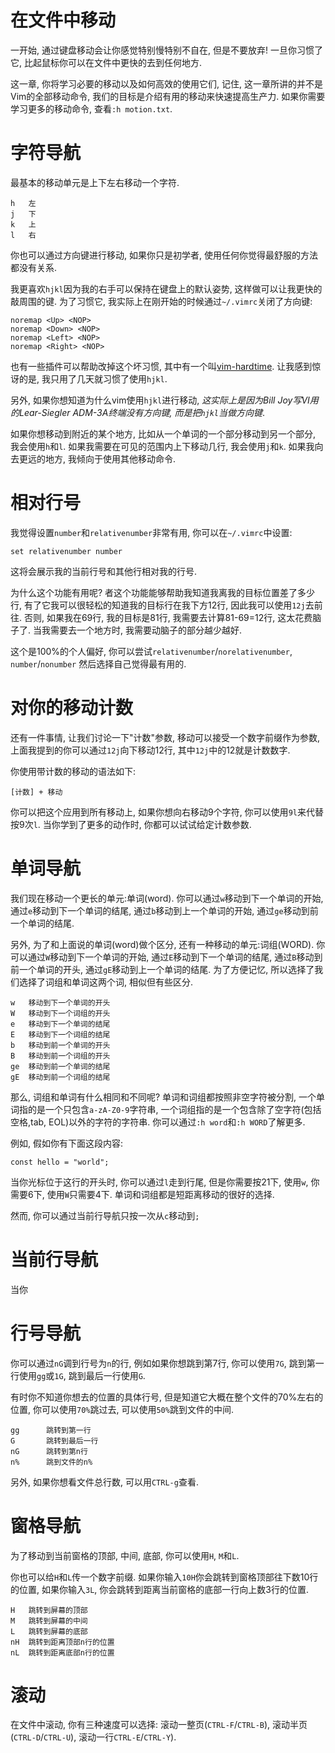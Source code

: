 # 在文件中移动

一开始, 通过键盘移动会让你感觉特别慢特别不自在, 但是不要放弃! 一旦你习惯了它, 比起鼠标你可以在文件中更快的去到任何地方.

这一章, 你将学习必要的移动以及如何高效的使用它们, 记住, 这一章所讲的并不是Vim的全部移动命令, 我们的目标是介绍有用的移动来快速提高生产力. 如果你需要学习更多的移动命令, 查看`:h motion.txt`.

# 字符导航

最基本的移动单元是上下左右移动一个字符.
```
h   左
j   下
k   上
l   右
```
你也可以通过方向键进行移动, 如果你只是初学者, 使用任何你觉得最舒服的方法都没有关系.

我更喜欢`hjkl`因为我的右手可以保持在键盘上的默认姿势, 这样做可以让我更快的敲周围的键. 为了习惯它, 我实际上在刚开始的时候通过`~/.vimrc`关闭了方向键:
```
noremap <Up> <NOP>
noremap <Down> <NOP>
noremap <Left> <NOP>
noremap <Right> <NOP>
```
也有一些插件可以帮助改掉这个坏习惯, 其中有一个叫[vim-hardtime](https://github.com/takac/vim-hardtime). 让我感到惊讶的是, 我只用了几天就习惯了使用`hjkl`.

另外, 如果你想知道为什么vim使用`hjkl`进行移动, *这实际上是因为Bill Joy写VI用的Lear-Siegler ADM-3A终端没有方向键, 而是把`hjkl`当做方向键*.

如果你想移动到附近的某个地方, 比如从一个单词的一个部分移动到另一个部分, 我会使用`h`和`l`. 如果我需要在可见的范围内上下移动几行, 我会使用`j`和`k`. 如果我向去更远的地方, 我倾向于使用其他移动命令.

# 相对行号

我觉得设置`number`和`relativenumber`非常有用, 你可以在`~/.vimrc`中设置:
```
set relativenumber number
```
这将会展示我的当前行号和其他行相对我的行号.

为什么这个功能有用呢? 者这个功能能够帮助我知道我离我的目标位置差了多少行, 有了它我可以很轻松的知道我的目标行在我下方12行, 因此我可以使用`12j`去前往. 否则, 如果我在69行, 我的目标是81行, 我需要去计算81-69=12行, 这太花费脑子了. 当我需要去一个地方时, 我需要动脑子的部分越少越好.

这个是100%的个人偏好, 你可以尝试`relativenumber`/`norelativenumber`, `number`/`nonumber` 然后选择自己觉得最有用的.

# 对你的移动计数

还有一件事情, 让我们讨论一下"计数"参数, 移动可以接受一个数字前缀作为参数, 上面我提到的你可以通过`12j`向下移动12行, 其中`12j`中的12就是计数数字.

你使用带计数的移动的语法如下:
```
[计数] + 移动
```
你可以把这个应用到所有移动上, 如果你想向右移动9个字符, 你可以使用`9l`来代替按9次`l`. 当你学到了更多的动作时, 你都可以试试给定计数参数.

# 单词导航


我们现在移动一个更长的单元:单词(word). 你可以通过`w`移动到下一个单词的开始, 通过`e`移动到下一个单词的结尾, 通过`b`移动到上一个单词的开始, 通过`ge`移动到前一个单词的结尾.

另外, 为了和上面说的单词(word)做个区分, 还有一种移动的单元:词组(WORD). 你可以通过`W`移动到下一个单词的开始, 通过`E`移动到下一个单词的结尾, 通过`B`移动到前一个单词的开头, 通过`gE`移动到上一个单词的结尾. 为了方便记忆, 所以选择了我们选择了词组和单词这两个词, 相似但有些区分.

```
w   移动到下一个单词的开头
W   移动到下一个词组的开头
e   移动到下一个单词的结尾
E   移动到下一个词组的结尾
b   移动到前一个单词的开头
B   移动到前一个词组的开头
ge  移动到前一个单词的结尾
gE  移动到前一个词组的结尾
```

那么, 词组和单词有什么相同和不同呢? 单词和词组都按照非空字符被分割, 一个单词指的是一个只包含`a-zA-Z0-9`字符串, 一个词组指的是一个包含除了空字符(包括空格,tab, EOL)以外的字符的字符串. 你可以通过`:h word`和`:h WORD`了解更多.

例如, 假如你有下面这段内容:
```
const hello = "world";
```
当你光标位于这行的开头时, 你可以通过`l`走到行尾, 但是你需要按21下, 使用`w`, 你需要6下, 使用`W`只需要4下. 单词和词组都是短距离移动的很好的选择.

然而, 你可以通过当前行导航只按一次从`c`移动到`;`

# 当前行导航

当你

# 行号导航

你可以通过`nG`调到行号为`n`的行, 例如如果你想跳到第7行, 你可以使用`7G`, 跳到第一行使用`gg`或`1G`, 跳到最后一行使用`G`.

有时你不知道你想去的位置的具体行号, 但是知道它大概在整个文件的70%左右的位置, 你可以使用`70%`跳过去, 可以使用`50%`跳到文件的中间.

```
gg      跳转到第一行
G       跳转到最后一行
nG      跳转到第n行
n%      跳到文件的n%
```
另外, 如果你想看文件总行数, 可以用`CTRL-g`查看.

# 窗格导航
为了移动到当前窗格的顶部, 中间, 底部, 你可以使用`H`, `M`和`L`.

你也可以给`H`和`L`传一个数字前缀. 如果你输入`10H`你会跳转到窗格顶部往下数10行的位置, 如果你输入`3L`, 你会跳转到距离当前窗格的底部一行向上数3行的位置.

```
H   跳转到屏幕的顶部
M   跳转到屏幕的中间
L   跳转到屏幕的底部
nH  跳转到距离顶部n行的位置
nL  跳转到距离底部n行的位置
```

# 滚动
在文件中滚动, 你有三种速度可以选择: 滚动一整页(`CTRL-F`/`CTRL-B`), 滚动半页(`CTRL-D`/`CTRL-U`), 滚动一行`CTRL-E`/`CTRL-Y`).


